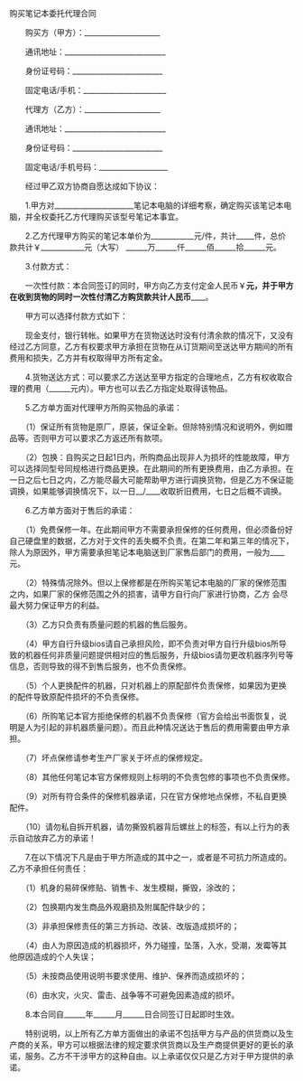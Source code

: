 



购买笔记本委托代理合同



 

　　购买方（甲方）：_____________________　　

　　通讯地址：____________________________　　

　　身份证号码：_________________________

　　固定电话/手机：_______________________　　

　　代理方（乙方）：_____________________

　　通讯地址：____________________________　　

　　身份证号码：_________________________

　　固定电话/手机号码：___________________　　

　　经过甲乙双方协商自愿达成如下协议：　　

　　1.甲方对______________________笔记本电脑的详细考察，确定购买该笔记本电脑，并全权委托乙方代理购买该型号笔记本事宜。　　

　　2.乙方代理甲方购买的笔记本单价为____________元/件，共计_____件，总价款共计￥____________元（大写） ______万______仟______佰______拾______元。　　

　　3.付款方式：

　　一次性付款：本合同签订的同时，甲方向乙方支付定金人民币￥____________元，并于甲方在收到货物的同时一次性付清乙方购货款共计人民币________________。

　　甲方可以选择付款方式如下：

　　现金支付，银行转帐。如果甲方在货物送达时没有付清余款的情况下，又没有经过乙方同意，乙方有权要求甲方承担在货物在从订货期间至送达甲方期间的所有费用和损失，乙方并有权取得甲方所有定金。　　

　　4.货物送达方式：可以要求乙方送达至甲方指定的合理地点，乙方有权收取合理的费用（______元内）。甲方也可以去乙方指定处取得该物品。　　

　　5.乙方单方面对代理甲方所购买物品的承诺：　　

　　（1）保证所有货物是原厂，原装，保证全新。但除特别情况和说明外，例如赠品等。否则甲方可以要求乙方返还所有款项。　　

　　（2）包换：自购买之日起1日内，所购商品出现非人为损坏的性能故障，甲方可以选择同型号同规格进行商品更换。在此期间的所有更换费用，由乙方承担。在一日之后七日之内，乙方能尽最大可能帮助甲方进行调换货物，但是乙方不保证能调换，如果能够调换情况下，以一日__/____收取折旧费用，七日之后概不调换。　　

　　6.乙方单方面对于售后的承诺：　　

　　（1）免费保修一年。在此期间甲方不需要承担保修的任何费用，但必须备份好自己硬盘里的数据，乙方对于文件的丢失概不负责。在第二年和第三年的情况下，除人为原因外，甲方需要承担笔记本电脑送到厂家售后部门的费用，一般为____元。　　

　　（2）特殊情况除外。但以上保修都是在所购买笔记本电脑的厂家的保修范围之内，如果厂家的保修范围之外的损害，请甲方自行向厂家进行协商，乙方 会尽最大努力保证甲方的利益。　　

　　（3）乙方只负责有质量问题的机器的售后服务。　　

　　（4）甲方自行升级bios请自己承担风险，即不负责对甲方自行升级bios所导致的机器任何非质量问题提供相对应的售后服务，升级bios请勿更改机器序列号等信息，否则导致的得不到售后服务，也不负责保修。　　

　　（5）个人更换配件的机器，只对机器上的原配部件负责保修，如果因为更换的配件导致原配件损坏的不负责保修。　　

　　（6）所购笔记本官方拒绝保修的机器不负责保修（官方会给出书面恢复，说明是人为引起的非机器质量问题）。而且此种情况送达于售后的费用需要由甲方承担。　　

　　（7）坏点保修请参考生产厂家关于坏点的保修规定。　　

　　（8）其他任何笔记本官方保修规则上标明的不负责包修的事项也不负责保修。　　

　　（9）对所有符合条件的保修机器承诺，只在官方保修地点保修，不私自更换配件。　　

　　（10）请勿私自拆开机器，请勿撕毁机器背后螺丝上的标签，有以上行为的表示自动放弃乙方的承诺！　　

　　7.在以下情况下凡是由于甲方所造成的其中之一，或者是不可抗力所造成的。乙方不承担任何责任：　　

　　（1）机身的易碎保修贴、销售卡、发生模糊，撕毁，涂改的；　　

　　（2）包换期内发生商品外观磨损及附属配件缺少的；　　

　　（3）非承担保修责任的第三方拆动、改装、改版造成损坏的；　　

　　（4）由人为原因造成的机器损坏，外力碰撞，坠落，入水，受潮，发霉等其他原因造成的个人失误；　　

　　（5）未按商品使用说明书要求使用、维护、保养而造成损坏的；　　

　　（6）由水灾，火灾、雷击、战争等不可避免因素造成的损坏。　　

　　8.本合同自______年______月______日合同签订日起即时生效。　　

　　特别说明，以上所有乙方单方面做出的承诺不包括甲方与产品的供货商以及生产商的关系，甲方可以根据法律的规定要求供货商以及生产商提供更好的更长的承诺，服务。乙方不干涉甲方的这种自由。以上承诺仅仅只是乙方对于甲方提供的承诺。

　　